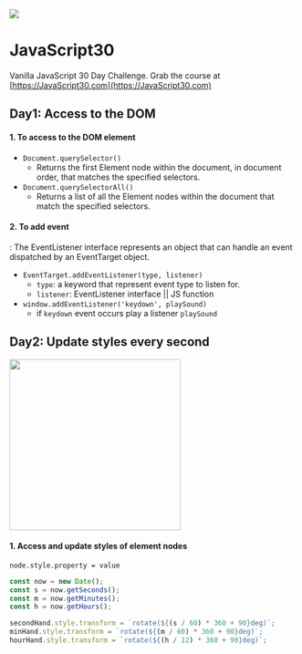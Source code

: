 ![](https://javascript30.com/images/JS3-social-share.png)

# JavaScript30

Vanilla JavaScript 30 Day Challenge.
Grab the course at [https://JavaScript30.com](https://JavaScript30.com)

## Day1: Access to the DOM
#### 1. To access to the DOM element
- `Document.querySelector()`
  - Returns the first Element node within the document, in document order, that matches the specified selectors.
- `Document.querySelectorAll()`
  - Returns a list of all the Element nodes within the document that match the specified selectors.
#### 2. To add event
: The EventListener interface represents an object that can handle an event dispatched by an EventTarget object.
- `EventTarget.addEventListener(type, listener)`
  - `type`: a keyword that represent event type to listen for.
  - `listener`: EventListener interface || JS function
- `window.addEventListener('keydown', playSound)`
  - if `keydown` event occurs play a listener `playSound`

## Day2: Update styles every second
<img src='https://user-images.githubusercontent.com/26381972/71594554-bff99c80-2b7b-11ea-9f47-8532a976a3a7.png' width='300'>

#### 1. Access and update styles of element nodes
`node.style.property = value`
```JavaScript
const now = new Date();
const s = now.getSeconds();
const m = now.getMinutes();
const h = now.getHours();

secondHand.style.transform = `rotate(${(s / 60) * 360 + 90}deg)`;
minHand.style.transform = `rotate(${(m / 60) * 360 + 90}deg)`;
hourHand.style.transform = `rotate(${(h / 12) * 360 + 90}deg)`;
```
